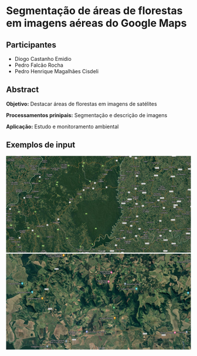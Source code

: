 # Segmentação de áreas de florestas em imagens aéreas do Google Maps
## Participantes
* Diogo Castanho Emidio
* Pedro Falcão Rocha
* Pedro Henrique Magalhães Cisdeli
## Abstract
**Objetivo:** Destacar áreas de florestas em imagens de satélites

**Processamentos prinipais:** Segmentação e descrição de imagens

**Aplicação:** Estudo e monitoramento ambiental
## Exemplos de input
![screenshot do google maps](/inputs/input1.png "Screenshot do google maps")
![screenshot do google maps](/inputs/input2.png "Screenshot do google maps")
